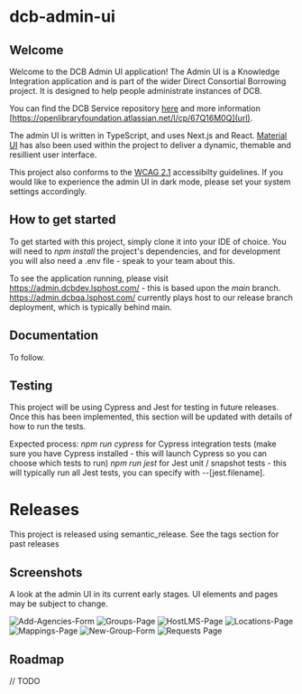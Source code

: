 # dcb-admin-ui


## Welcome

Welcome to the DCB Admin UI application! The Admin UI is a Knowledge Integration application and is part of the wider Direct Consortial Borrowing project. It is designed to help people administrate instances of DCB.

You can find the DCB Service repository [here](https://gitlab.com/knowledge-integration/libraries/dcb-service) and more information [https://openlibraryfoundation.atlassian.net/l/cp/67Q16M0Q](url). 

The admin UI is written in TypeScript, and uses Next.js and React. [Material UI](https://mui.com/) has also been used within the project to deliver a dynamic, themable and resillient user interface.

This project also conforms to the [WCAG 2.1](https://www.w3.org/TR/WCAG21/) accessibilty guidelines. If you would like to experience the admin UI in dark mode, please set your system settings accordingly.

## How to get started

To get started with this project, simply clone it into your IDE of choice. You will need to _npm install_ the project's dependencies, and for development you will also need a .env file - speak to your team about this.

To see the application running, please visit https://admin.dcbdev.lsphost.com/ - this is based upon the _main_ branch. https://admin.dcbqa.lsphost.com/ currently plays host to our release branch deployment, which is typically behind main.

## Documentation

To follow.

## Testing

This project will be using Cypress and Jest for testing in future releases. Once this has been implemented, this section will be updated with details of how to run the tests.

Expected process:
_npm run cypress_ for Cypress integration tests (make sure you have Cypress installed - this will launch Cypress so you can choose which tests to run)
_npm run jest_ for Jest unit / snapshot tests - this will typically run all Jest tests, you can specify with --[jest.filename].

# Releases

This project is released using semantic_release. See the tags section for past releases

## Screenshots

A look at the admin UI in its current early stages. UI elements and pages may be subject to change.

![Add-Agencies-Form](https://drive.google.com/file/d/1VEZogEd_8P5bbvoPFgMdsCgPLxnetGal/view "Add Agencies Form")
![Groups-Page](https://drive.google.com/file/d/1fv3JU7uVJytJiRSx7mFN7KKE_wXrohdF/view?usp=drive_link "Groups Page")
![HostLMS-Page](https://drive.google.com/file/d/1URZtchBa0YqdYFjr72weCD5Af0a4ejHN/view?usp=drive_link "HostLMS Page")
![Locations-Page](https://drive.google.com/file/d/1DloMYDfMQQ7aFpCxU0QwbZjQgOKU_GF2/view?usp=drive_link "Locations Page")
![Mappings-Page](https://drive.google.com/file/d/1LzHXskc635TluToeEC22SR1qEQVcXMxd/view?usp=drive_link "Mappings Page: WIP")
![New-Group-Form](https://drive.google.com/file/d/1eG2XC2aQzs2F-w1ncCjs6Nbw7eN3Q9aR/view?usp=drive_link "New Group Form")
![Requests Page](https://drive.google.com/file/d/1VEZogEd_8P5bbvoPFgMdsCgPLxnetGal/view?usp=drive_link "Requests Page")

## Roadmap
// TODO 

